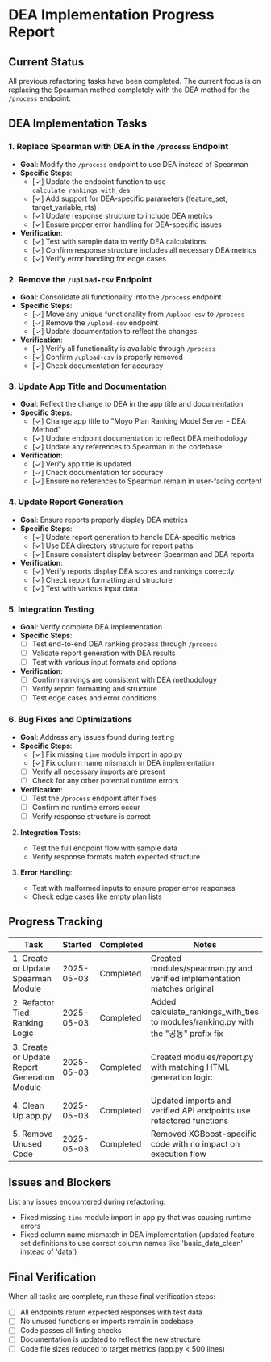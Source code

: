 # DEA Implementation Progress Report

## Current Status
All previous refactoring tasks have been completed. The current focus is on replacing the Spearman method completely with the DEA method for the `/process` endpoint.

## DEA Implementation Tasks

### 1. Replace Spearman with DEA in the `/process` Endpoint
- **Goal**: Modify the `/process` endpoint to use DEA instead of Spearman
- **Specific Steps**:
  - [✓] Update the endpoint function to use `calculate_rankings_with_dea`
  - [✓] Add support for DEA-specific parameters (feature_set, target_variable, rts)
  - [✓] Update response structure to include DEA metrics
  - [✓] Ensure proper error handling for DEA-specific issues
- **Verification**:
  - [✓] Test with sample data to verify DEA calculations
  - [✓] Confirm response structure includes all necessary DEA metrics
  - [✓] Verify error handling for edge cases

### 2. Remove the `/upload-csv` Endpoint
- **Goal**: Consolidate all functionality into the `/process` endpoint
- **Specific Steps**:
  - [✓] Move any unique functionality from `/upload-csv` to `/process`
  - [✓] Remove the `/upload-csv` endpoint
  - [✓] Update documentation to reflect the changes
- **Verification**:
  - [✓] Verify all functionality is available through `/process`
  - [✓] Confirm `/upload-csv` is properly removed
  - [✓] Check documentation for accuracy

### 3. Update App Title and Documentation
- **Goal**: Reflect the change to DEA in the app title and documentation
- **Specific Steps**:
  - [✓] Change app title to "Moyo Plan Ranking Model Server - DEA Method"
  - [✓] Update endpoint documentation to reflect DEA methodology
  - [✓] Update any references to Spearman in the codebase
- **Verification**:
  - [✓] Verify app title is updated
  - [✓] Check documentation for accuracy
  - [✓] Ensure no references to Spearman remain in user-facing content

### 4. Update Report Generation
- **Goal**: Ensure reports properly display DEA metrics
- **Specific Steps**:
  - [✓] Update report generation to handle DEA-specific metrics
  - [✓] Use DEA directory structure for report paths
  - [✓] Ensure consistent display between Spearman and DEA reports
- **Verification**:
  - [✓] Verify reports display DEA scores and rankings correctly
  - [✓] Check report formatting and structure
  - [✓] Test with various input data

### 5. Integration Testing
- **Goal**: Verify complete DEA implementation
- **Specific Steps**:
  - [ ] Test end-to-end DEA ranking process through `/process`
  - [ ] Validate report generation with DEA results
  - [ ] Test with various input formats and options
- **Verification**:
  - [ ] Confirm rankings are consistent with DEA methodology
  - [ ] Verify report formatting and structure
  - [ ] Test edge cases and error conditions

### 6. Bug Fixes and Optimizations
- **Goal**: Address any issues found during testing
- **Specific Steps**:
  - [✓] Fix missing `time` module import in app.py
  - [✓] Fix column name mismatch in DEA implementation
  - [ ] Verify all necessary imports are present
  - [ ] Check for any other potential runtime errors
- **Verification**:
  - [ ] Test the `/process` endpoint after fixes
  - [ ] Confirm no runtime errors occur
  - [ ] Verify response structure is correct

2. **Integration Tests**:
   - Test the full endpoint flow with sample data
   - Verify response formats match expected structure
   
3. **Error Handling**:
   - Test with malformed inputs to ensure proper error responses
   - Check edge cases like empty plan lists

## Progress Tracking

| Task | Started | Completed | Notes |
|------|---------|-----------|-------|
| 1. Create or Update Spearman Module | 2025-05-03 | Completed | Created modules/spearman.py and verified implementation matches original |
| 2. Refactor Tied Ranking Logic | 2025-05-03 | Completed | Added calculate_rankings_with_ties to modules/ranking.py with the "공동" prefix fix |
| 3. Create or Update Report Generation Module | 2025-05-03 | Completed | Created modules/report.py with matching HTML generation logic |
| 4. Clean Up app.py | 2025-05-03 | Completed | Updated imports and verified API endpoints use refactored functions |
| 5. Remove Unused Code | 2025-05-03 | Completed | Removed XGBoost-specific code with no impact on execution flow |

## Issues and Blockers

List any issues encountered during refactoring:

- Fixed missing `time` module import in app.py that was causing runtime errors
- Fixed column name mismatch in DEA implementation (updated feature set definitions to use correct column names like 'basic_data_clean' instead of 'data')

## Final Verification

When all tasks are complete, run these final verification steps:

- [  ] All endpoints return expected responses with test data
- [  ] No unused functions or imports remain in codebase
- [  ] Code passes all linting checks
- [  ] Documentation is updated to reflect the new structure
- [  ] Code file sizes reduced to target metrics (app.py < 500 lines)

